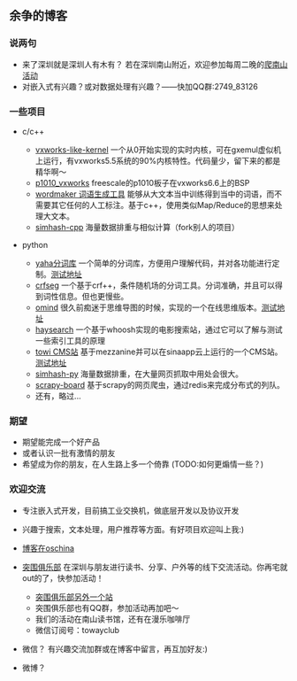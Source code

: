 ## 余争的博客

### 说两句
* 来了深圳就是深圳人有木有？ 若在深圳南山附近，欢迎参加每周二晚的[爬南山活动](http://www.douban.com/event/20803091)
* 对嵌入式有兴趣？或对数据处理有兴趣？——快加QQ群:2749_83126

### 一些项目
* c/c++

  * [vxworks-like-kernel](https://github.com/jannson/vxworks-like-kernel)
  一个从0开始实现的实时内核，可在gxemul虚似机上运行，有vxworks5.5系统的90%内核特性。代码量少，留下来的都是精华啊～
  * [p1010_vxworks](https://github.com/jannson/p1010_vxworks)
  freescale的p1010板子在vxworks6.6上的BSP
  * [wordmaker 词语生成工具](https://github.com/jannson/wordmaker)
  能够从大文本当中训练得到当中的词语，而不需要其它任何的人工标注。基于c++，使用类似Map/Reduce的思想来处理大文本。
  * [simhash-cpp](https://github.com/jannson/simhash-cpp)
  海量数据排重与相似计算（fork别人的项目）

* python
  
  * [yaha分词库](https://github.com/jannson/yaha)
  一个简单的分词库，方便用户理解代码，并对各功能进行定制。[测试地址](http://yaha.sinaapp.com/)
  * [crfseg](https://github.com/jannson/crfseg)
  一个基于crf++，条件随机场的分词工具。分词准确，并且可以得到词性信息。但也更慢些。
  * [omind](https://github.com/jannson/omind)
  很久前痴迷于思维导图的时候，实现的一个在线思维版本。[测试地址](http://omind.sinaapp.com)
  * [haysearch](https://github.com/jannson/haysearch)
  一个基于whoosh实现的电影搜索站，通过它可以了解与测试一些索引工具的原理
  * [towi CMS站](https://github.com/jannson/towi)
  基于mezzanine并可以在sinaapp云上运行的一个CMS站。[测试地址](http://towi.sinaapp.com)
  * [simhash-py](https://github.com/jannson/simhash-py)
  海量数据排重，在大量网页抓取中用处会很大。
  * [scrapy-board](https://github.com/jannson/scrapy-board)
  基于scrapy的网页爬虫，通过redis来完成分布式的列队。
  * 还有，略过...

### 期望
* 期望能完成一个好产品
* 或者认识一批有激情的朋友
* 希望成为你的朋友，在人生路上多一个倚靠 (TODO:如何更煽情一些？)

### 欢迎交流
* 专注嵌入式开发，目前搞工业交换机，做底层开发以及协议开发
* 兴趣于搜索，文本处理，用户推荐等方面。有好项目欢迎叫上我:)
* [博客在oschina](http://my.oschina.net/dancing/blog)
* [突围俱乐部](http://blog.sina.com.cn/towayclub) 在深圳与朋友进行读书、分享、户外等的线下交流活动。你再宅就out的了，快参加活动！

  * [突围俱乐部另外一个站](http://www.toway.me)
  * 突围俱乐部也有QQ群，参加活动再加吧～
  * 我们的活动在南山读书馆，还有在漫乐咖啡厅
  * 微信订阅号：towayclub

* 微信？ 有兴趣交流加群或在博客中留言，再互加好友:)
* 微博？
